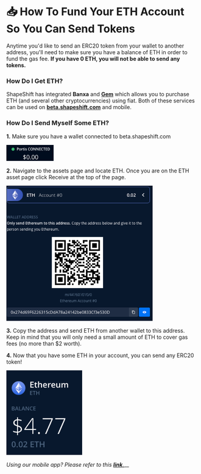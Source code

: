 # 📥 How To Fund Your ETH Account So You Can Send Tokens

Anytime you'd like to send an ERC20 token from your wallet to another address, you'll need to make sure you have a balance of ETH in order to fund the gas fee. **If you have 0 ETH, you will not be able to send any tokens.**

### How Do I Get ETH?

ShapeShift has integrated **Banxa** and [**Gem**](how-to-buy-sell-crypto-using-gem.md) which allows you to purchase ETH (and several other cryptocurrencies) using fiat. Both of these services can be used on [**beta.shapeshift.com**](https://beta.shapeshift.com/) and mobile.

### How Do I Send Myself Some ETH?

**1.** Make sure you have a wallet connected to beta.shapeshift.com&#x20;

![](<../../.gitbook/assets/image (234).png>)

**2.** Navigate to the assets page and locate ETH. Once you are on the ETH asset page click Receive at the top of the page.

![](<../../.gitbook/assets/image (65).png>)

**3.** Copy the address and send ETH from another wallet to this address. Keep in mind that you will only need a small amount of ETH to cover gas fees (no more than $2 worth).

**4.** Now that you have some ETH in your account, you can send any ERC20 token!

&#x20;![](<../../.gitbook/assets/image (15).png>)

_Using our mobile app? Please refer to this_ [_**link**._](https://app.gitbook.com/o/sWotiHVrGfDN75Cscxmv/s/72REb8nWCxIowqCRZG08/\~/changes/2wvzvgvhbZmmnifHbdRc/help-desk/mobile-app/how-to-receive)__

